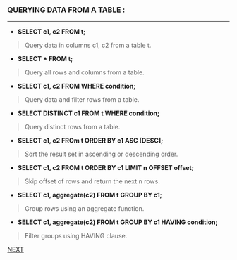 
### QUERYING DATA FROM A TABLE : ###
---

- **SELECT c1, c2 FROM t;**
> Query data in columns c1, c2 from a table t.

- **SELECT * FROM t;**
> Query all rows and columns from a table.

- **SELECT c1, c2 FROM WHERE condition;**
> Query data and filter rows from a table.

- **SELECT DISTINCT c1 FROM t WHERE condition;**
> Query distinct rows from a table.

- **SELECT c1, c2 FROm t ORDER BY c1 ASC [DESC];**
> Sort the result set in ascending or descending order.

- **SELECT c1, c2 FROM t ORDER BY c1 LIMIT n OFFSET offset;**
> Skip offset of rows and return the next n rows.

- **SELECT c1, aggregate(c2) FROM t GROUP BY c1;**
> Group rows using an aggregate function.

- **SELECT c1, aggregate(c2) FROM t GROUP BY c1 HAVING condition;**
> Filter groups using HAVING clause.





[NEXT](https://github.com/indeshan/SQL-Cheat-Sheet/blob/master/QueryingFromMultipleTables.md)
